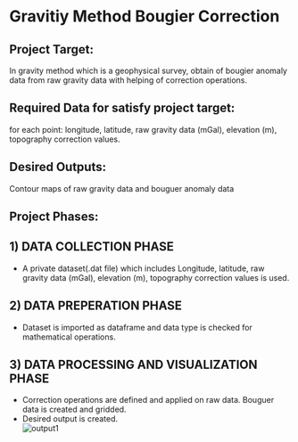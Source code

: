 # Gravitiy Method Bougier Correction
## Project Target:
In gravity method which is a geophysical survey, obtain of bougier anomaly data from raw gravity data with helping of correction operations.
## Required Data for satisfy project target: 
for each point: longitude, latitude, raw gravity data (mGal), elevation (m), topography correction values.
## Desired Outputs: 
Contour maps of raw gravity data and bouguer anomaly data
## Project Phases:
  ##  1) DATA COLLECTION PHASE
  - A private dataset(.dat file) which includes Longitude, latitude, raw gravity data (mGal), elevation (m), topography correction values is used. 
  ##  2) DATA PREPERATION PHASE
  - Dataset is imported as dataframe and data type is checked for mathematical operations.
  ##  3) DATA PROCESSING AND VISUALIZATION PHASE
  - Correction operations are defined and applied on raw data. Bouguer data is created and gridded.
  - Desired output is created.<br/>
  ![output1](https://user-images.githubusercontent.com/114949587/225312730-b6f4b365-20ea-4686-81d2-4550eef802b9.png)
